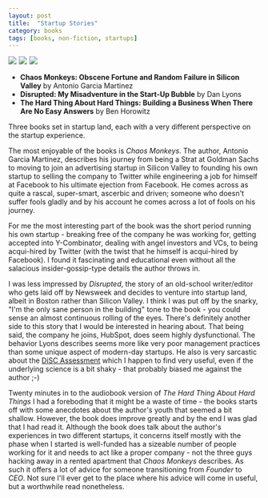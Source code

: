 ```yaml
---
layout: post
title:  "Startup Stories"
category: books
tags: [books, non-fiction, startups]
---
```

<a target="_blank"  href="https://www.amazon.com/gp/product/0062458191/ref=as_li_tl?ie=UTF8&camp=1789&creative=9325&creativeASIN=0062458191&linkCode=as2&tag=42models-20&linkId=39ad188587b5a51614b3cb5fcbe4481c"><img border="0" src="//ws-na.amazon-adsystem.com/widgets/q?_encoding=UTF8&MarketPlace=US&ASIN=0062458191&ServiceVersion=20070822&ID=AsinImage&WS=1&Format=_SL160_&tag=42models-20" ></a><img src="//ir-na.amazon-adsystem.com/e/ir?t=42models-20&l=am2&o=1&a=0062458191" width="1" height="1" border="0" alt="" style="border:none !important; margin:0px !important;" />
<a target="_blank"  href="https://www.amazon.com/gp/product/B013CATZIC/ref=as_li_tl?ie=UTF8&camp=1789&creative=9325&creativeASIN=B013CATZIC&linkCode=as2&tag=42models-20&linkId=98ce5e3e62359b0cb1438532d6731851"><img border="0" src="//ws-na.amazon-adsystem.com/widgets/q?_encoding=UTF8&MarketPlace=US&ASIN=B013CATZIC&ServiceVersion=20070822&ID=AsinImage&WS=1&Format=_SL160_&tag=42models-20" ></a><img src="//ir-na.amazon-adsystem.com/e/ir?t=42models-20&l=am2&o=1&a=B013CATZIC" width="1" height="1" border="0" alt="" style="border:none !important; margin:0px !important;" />
<a target="_blank"  href="https://www.amazon.com/gp/product/B00DQ845EA/ref=as_li_tl?ie=UTF8&camp=1789&creative=9325&creativeASIN=B00DQ845EA&linkCode=as2&tag=42models-20&linkId=432977bd9b87092a362cc3445c02b1e1"><img border="0" src="//ws-na.amazon-adsystem.com/widgets/q?_encoding=UTF8&MarketPlace=US&ASIN=B00DQ845EA&ServiceVersion=20070822&ID=AsinImage&WS=1&Format=_SL160_&tag=42models-20" ></a><img src="//ir-na.amazon-adsystem.com/e/ir?t=42models-20&l=am2&o=1&a=B00DQ845EA" width="1" height="1" border="0" alt="" style="border:none !important; margin:0px !important;" />

- **Chaos Monkeys: Obscene Fortune and Random Failure in Silicon Valley** by Antonio Garcia Martinez
- **Disrupted: My Misadventure in the Start-Up Bubble** by Dan Lyons
- **The Hard Thing About Hard Things: Building a Business When There Are No Easy Answers** by Ben Horowitz

Three books set in startup land, each with a very different perspective on the startup experience.

The most enjoyable of the books is *Chaos Monkeys*. The author, Antonio Garcia Martinez, describes his journey from being a Strat at Goldman Sachs to moving to join an advertising startup in Silicon Valley to founding his own startup to selling the company to Twitter while engineering a job for himself at Facebook to his ultimate ejection from Facebook. He comes across as quite a rascal, super-smart, ascerbic and driven; someone who doesn't suffer fools gladly and by his account he comes across a lot of fools on his journey. 

For me the most interesting part of the book was the short period running his own startup - breaking free of the company he was working for, getting accepted into Y-Combinator, dealing with angel investors and VCs, to being acqui-hired by Twitter (with the twist that he himself is acqui-hired by Facebook). I found it fascinating and educational even without all the salacious insider-gossip-type details the author throws in. 

I was less impressed by *Disrupted*, the story of an old-school writer/editor who gets laid off by Newsweek and decides to venture into startup land, albeit in Boston rather than Silicon Valley. I think I was put off by the snarky, "I'm the only sane person in the building" tone to the book - you could sense an almost continuous rolling of the eyes. There's definitely another side to this story that I would be interested in hearing about. That being said, the company he joins, HubSpot, does seem highly dysfunctional. The behavior Lyons describes seems more like very poor management practices than some unique aspect of modern-day startups. He also is very sarcastic about the [DiSC Assessment](https://en.wikipedia.org/wiki/DISC_assessment) which I happen to find very useful, even if the underlying science is a bit shaky - that probably biased me against the author ;-)

Twenty minutes in to the audiobook version of *The Hard Thing About Hard Things* I had a foreboding that it might be a waste of time - the books starts off with some anecdotes about the author's youth that seemed a bit shallow. However, the book does improve greatly and by the end I was glad that I had read it. Although the book does talk about the author's experiences in two different startups, it concerns itself mostly with the phase when I started is well-funded has a sizeable number of people working for it and needs to act like a proper company - not the three guys hacking away in a rented apartment that *Chaos Monkeys* describes. As such it offers a lot of advice for someone transitioning from *Founder* to *CEO*. Not sure I'll ever get to the place where his advice will come in useful, but a worthwhile read nonetheless.